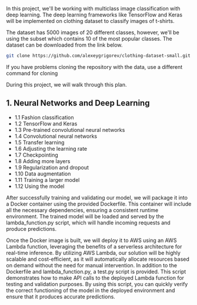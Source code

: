 In this project, we'll be working with multiclass image classification with deep learning. The deep learning frameworks like TensorFlow and Keras will be implemented on clothing dataset to classify images of t-shirts.

The dataset has 5000 images of 20 different classes, however, we'll be using the subset which contains 10 of the most popular classes. The dataset can be downloaded from the link below.

```bash
git clone https://github.com/alexeygrigorev/clothing-dataset-small.git
```
If you have problems cloning the repository with the data, use a different command for cloning

During this project, we will walk through this plan.

## 1. Neural Networks and Deep Learning

- 1.1 Fashion classification
- 1.2 TensorFlow and Keras
- 1.3 Pre-trained convolutional neural networks
- 1.4 Convolutional neural networks
- 1.5 Transfer learning
- 1.6 Adjusting the learning rate
- 1.7 Checkpointing
- 1.8 Adding more layers
- 1.9 Regularization and dropout
- 1.10 Data augmentation
- 1.11 Training a larger model
- 1.12 Using the model

After successfully training and validating our model, we will package it into a Docker container using the provided Dockerfile. This container will include all the necessary dependencies, ensuring a consistent runtime environment. The trained model will be loaded and served by the lambda_function.py script, which will handle incoming requests and produce predictions.

Once the Docker image is built, we will deploy it to AWS using an AWS Lambda function, leveraging the benefits of a serverless architecture for real-time inference. By utilizing AWS Lambda, our solution will be highly scalable and cost-efficient, as it will automatically allocate resources based on demand without the need for manual intervention.
In addition to the Dockerfile and lambda_function.py, a test.py script is provided. This script demonstrates how to make API calls to the deployed Lambda function for testing and validation purposes. By using this script, you can quickly verify the correct functioning of the model in the deployed environment and ensure that it produces accurate predictions.
